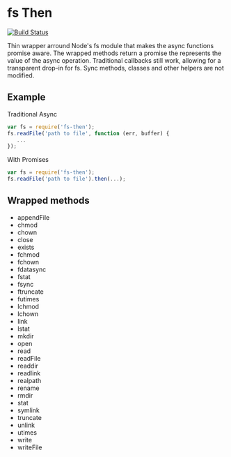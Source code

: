 fs Then
=======

[![Build Status](https://travis-ci.org/node-then/fs-then.png)](https://travis-ci.org/node-then/fs-then)

Thin wrapper arround Node's fs module that makes the async functions promise
aware. The wrapped methods return a promise the represents the value of the
async operation. Traditional callbacks still work, allowing for a transparent
drop-in for fs. Sync methods, classes and other helpers are not modified.


Example
-------

Traditional Async

```javascript
var fs = require('fs-then');
fs.readFile('path to file', function (err, buffer) {
   ...
});
```

With Promises

```javascript
var fs = require('fs-then');
fs.readFile('path to file').then(...);
```


Wrapped methods
---------------

- appendFile
- chmod
- chown
- close
- exists
- fchmod
- fchown
- fdatasync
- fstat
- fsync
- ftruncate
- futimes
- lchmod
- lchown
- link
- lstat
- mkdir
- open
- read
- readFile
- readdir
- readlink
- realpath
- rename
- rmdir
- stat
- symlink
- truncate
- unlink
- utimes
- write
- writeFile
